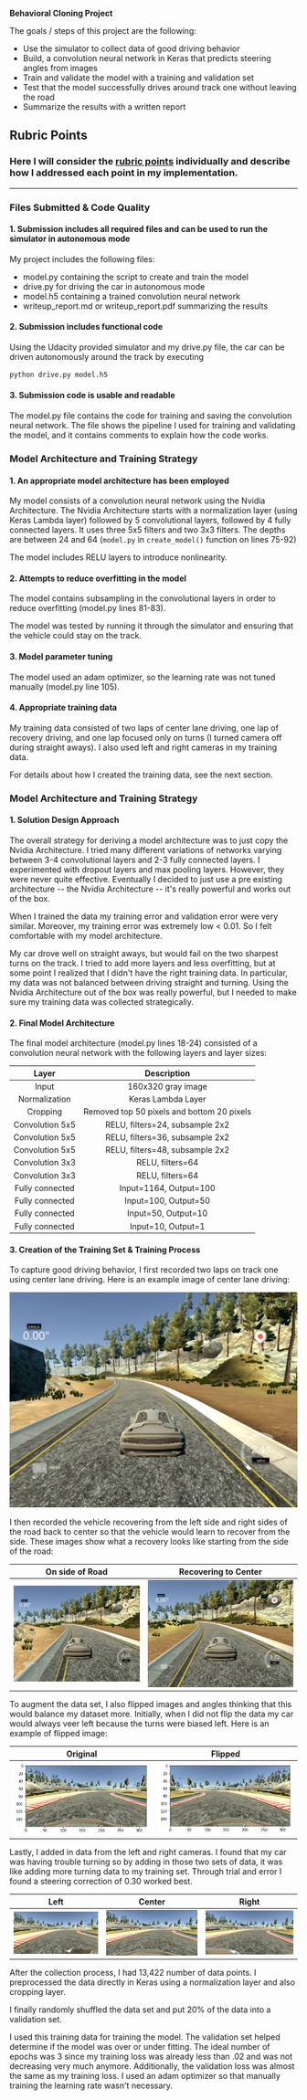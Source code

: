 **Behavioral Cloning Project**

The goals / steps of this project are the following:
* Use the simulator to collect data of good driving behavior
* Build, a convolution neural network in Keras that predicts steering angles from images
* Train and validate the model with a training and validation set
* Test that the model successfully drives around track one without leaving the road
* Summarize the results with a written report



## Rubric Points
### Here I will consider the [rubric points](https://review.udacity.com/#!/rubrics/432/view) individually and describe how I addressed each point in my implementation.

---
### Files Submitted & Code Quality

#### 1. Submission includes all required files and can be used to run the simulator in autonomous mode

My project includes the following files:
* model.py containing the script to create and train the model
* drive.py for driving the car in autonomous mode
* model.h5 containing a trained convolution neural network
* writeup_report.md or writeup_report.pdf summarizing the results

#### 2. Submission includes functional code
Using the Udacity provided simulator and my drive.py file, the car can be driven autonomously around the track by executing
```sh
python drive.py model.h5
```

#### 3. Submission code is usable and readable

The model.py file contains the code for training and saving the convolution neural network. The file shows the pipeline I used for training and validating the model, and it contains comments to explain how the code works.

### Model Architecture and Training Strategy

#### 1. An appropriate model architecture has been employed

My model consists of a convolution neural network using the Nvidia Architecture. The
Nvidia Architecture starts with a normalization layer (using Keras Lambda layer) followed by 5 convolutional layers, followed by 4 fully
connected layers. It uses three 5x5 filters and two 3x3 filters. The depths are between 24 and 64 (`model.py` in `create_model()` function on  lines 75-92)

The model includes RELU layers to introduce nonlinearity.

#### 2. Attempts to reduce overfitting in the model

The model contains subsampling in the convolutional layers in order to reduce overfitting (model.py lines 81-83).

The model was tested by running it through the simulator and ensuring that the vehicle could stay on the track.

#### 3. Model parameter tuning

The model used an adam optimizer, so the learning rate was not tuned manually (model.py line 105).

#### 4. Appropriate training data

My training data consisted of two laps of center lane driving, one lap of recovery driving, and
one lap focused only on turns (I turned camera off during straight aways). I also used left and right cameras
in my training data.


For details about how I created the training data, see the next section.

### Model Architecture and Training Strategy

#### 1. Solution Design Approach

The overall strategy for deriving a model architecture was to just copy the Nvidia Architecture.
I tried many different variations of networks varying between 3-4 convolutional layers
and 2-3 fully connected layers. I experimented with dropout layers and max pooling layers. However,
they were never quite effective. Eventually I decided to just use a pre existing architecture -- the Nvidia Architecture -- it's really powerful
and works out of the box.

When I trained the data my training error and validation error were very similar. Moreover, my training
error was extremely low < 0.01. So I felt comfortable with my model architecture.

My car drove well on straight aways, but would fail on the two sharpest turns on the track. I tried to add more layers and less overfitting,
but at some point I realized that I didn't have the right training data. In particular, my data was not balanced between driving straight
and turning. Using the Nvidia Architecture out of the box was really powerful, but I needed to make sure my training
data was collected strategically.


#### 2. Final Model Architecture

The final model architecture (model.py lines 18-24) consisted of a convolution neural network with the following layers and layer sizes:


| Layer                 |     Description                               |
|:---------------------:|:---------------------------------------------:|
| Input                 | 160x320 gray image                            |
| Normalization         | Keras Lambda Layer                            |
| Cropping              | Removed top 50 pixels and bottom 20 pixels    |
| Convolution 5x5       | RELU, filters=24, subsample 2x2               |
| Convolution 5x5       | RELU, filters=36, subsample 2x2               |
| Convolution 5x5       | RELU, filters=48, subsample 2x2               |
| Convolution 3x3       | RELU, filters=64                              |
| Convolution 3x3       | RELU, filters=64                              |
| Fully connected       | Input=1164, Output=100                        |
| Fully connected       | Input=100, Output=50                          |
| Fully connected       | Input=50, Output=10                           |
| Fully connected       | Input=10, Output=1                            |




#### 3. Creation of the Training Set & Training Process

To capture good driving behavior, I first recorded two laps on track one using center lane driving. Here is an example image of center lane driving:

![Center](./images/center.jpg)

I then recorded the vehicle recovering from the left side and right sides of the road back to center so that the vehicle would learn to recover
from the side. These images show what a recovery looks like starting from the side of the road:

On side of Road                      |  Recovering to Center
:----------------------------:|:------------------------------:
![Side of Road](./images/left1.jpg) | ![Recovered](./images/left2.jpg)


To augment the data set, I also flipped images and angles thinking that this would balance my dataset more. Initially, when I did not flip the data my car
would always veer left because the turns were biased left. Here is an example of flipped image:


Original                      |  Flipped
:----------------------------:|:------------------------------:
![Original](./images/flip1.png)| ![Flipped](./images/flip2.png)


Lastly, I added in data from the left and right cameras. I found that my car was having trouble turning so by adding in those two sets
of data, it was like adding more turning data to my training set. Through trial and error I found a steering correction of 0.30 worked best.


Left                          |  Center                        | Right
:----------------------------:|:------------------------------:|:------------------------------:
![Left](./images/camera_left.jpg) | ![Center](./images/camera_center.jpg) | ![Right](./images/camera_right.jpg)


After the collection process, I had 13,422 number of data points. I preprocessed the data directly in Keras using
a normalization layer and also cropping layer.


I finally randomly shuffled the data set and put 20% of the data into a validation set.

I used this training data for training the model. The validation set helped determine if the model was over or under fitting. The ideal number of epochs was 3 since my training loss was already less than .02 and was not decreasing very much anymore. Additionally, the validation loss was almost the same as my training loss. I used an adam optimizer so that manually training the learning rate wasn't necessary.
